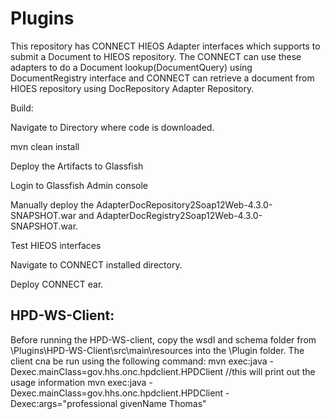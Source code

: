 Plugins
=======

This repository has CONNECT HIEOS Adapter interfaces which supports to submit a Document to HIEOS repository. The CONNECT can use these adapters to do a Document lookup(DocumentQuery) using DocumentRegistry interface and CONNECT can retrieve a document from HIOES repository using DocRepository Adapter Repository.

Build:

Navigate to Directory where code is downloaded.

mvn clean install

Deploy the Artifacts to Glassfish

Login to Glassfish Admin console

Manually deploy the AdapterDocRepository2Soap12Web-4.3.0-SNAPSHOT.war and AdapterDocRegistry2Soap12Web-4.3.0-SNAPSHOT.war.

Test HIEOS interfaces

Navigate to CONNECT installed directory.

Deploy CONNECT ear.

HPD-WS-Client:
--------------
Before running the HPD-WS-client, copy the wsdl and schema folder from \Plugins\HPD-WS-Client\src\main\resources into the \Plugin folder.
The client cna be run using the following command: 
mvn exec:java -Dexec.mainClass=gov.hhs.onc.hpdclient.HPDClient  //this will print out the usage information
mvn exec:java -Dexec.mainClass=gov.hhs.onc.hpdclient.HPDClient -Dexec:args="professional givenName Thomas"